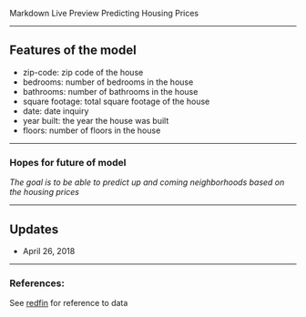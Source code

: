 Markdown Live Preview
Predicting Housing Prices

----
## Features of the model
* zip-code: zip code of the house
* bedrooms: number of bedrooms in the house
* bathrooms: number of bathrooms in the house
* square footage: total square footage of the house
* date: date inquiry 
* year built: the year the house was built
* floors: number of floors in the house


------

### Hopes for future of model

*The goal is to be able to predict up and coming neighborhoods based on the housing prices*

----
## Updates
* April 26, 2018

----
### References:
See [redfin](redfin.com) for reference to data 
